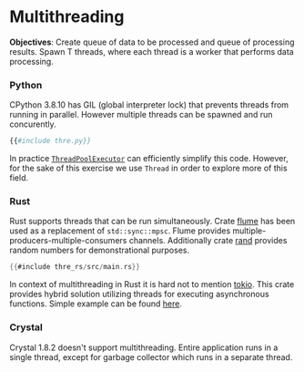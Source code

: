 # Multithreading

**Objectives**: Create queue of data to be processed and queue of processing results. Spawn T threads, where each thread is a worker that performs data processing.

### Python

CPython 3.8.10 has GIL (global interpreter lock) that prevents threads from running in parallel. However multiple threads can be spawned and run concurently.

```python
{{#include thre.py}}
```

In practice [`ThreadPoolExecutor`](https://docs.python.org/dev/library/concurrent.futures.html#threadpoolexecutor) can efficiently simplify this code. However, for the sake of this exercise we use `Thread` in order to explore more of this field.

### Rust

Rust supports threads that can be run simultaneously. Crate [flume](https://crates.io/crates/flume) has been used as a replacement of `std::sync::mpsc`. Flume provides multiple-producers-multiple-consumers channels. Additionally crate [rand](https://crates.io/crates/rand) provides random numbers for demonstrational purposes.

```rust
{{#include thre_rs/src/main.rs}}
```

In context of multithreading in Rust it is hard not to mention [tokio](https://tokio.rs/). This crate provides hybrid solution utilizing threads for executing asynchronous functions. Simple example can be found [here](./tokio.md).

### Crystal

Crystal 1.8.2 doesn't support multithreading. Entire application runs in a single thread, except for garbage collector which runs in a separate thread.

